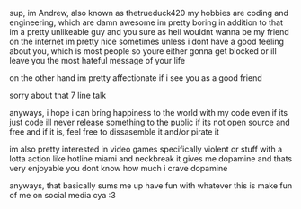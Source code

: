 sup, im Andrew, also known as thetrueduck420
my hobbies are coding and engineering, which are damn awesome
im pretty boring 
in addition to that im a pretty unlikeable guy and you sure as hell wouldnt wanna be my friend
on the internet im pretty nice sometimes
unless i dont have a good feeling about you, which is most people
so youre either gonna get blocked or ill leave you the most hateful message of your life

on the other hand im pretty affectionate if i see you as a good friend

sorry about that 7 line talk

anyways, i hope i can bring happiness to the world with my code
even if its just code
ill never release something to the public if its not open source and free
and if it is, feel free to dissasemble it and/or pirate it

im also pretty interested in video games
specifically violent or stuff with a lotta action
like hotline miami and neckbreak
it gives me dopamine and thats very enjoyable
you dont know how much i crave dopamine

anyways, that basically sums me up
have fun with whatever this is
make fun of me on social media
cya :3

